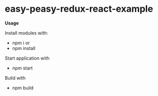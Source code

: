 # easy-peasy-redux-react-example


**Usage**

Install modules with:
 * npm i
 or
 * npm install
 
 Start application with
 * npm start
 
 Build with
 * npm build

